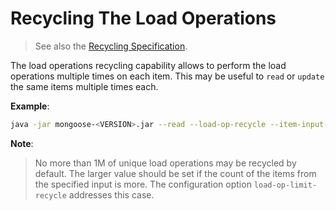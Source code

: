 # Recycling The Load Operations

> See also the [Recycling Specification](../../../../doc/design/recycle_mode).

The load operations recycling capability allows to perform the load operations multiple times on each item. This  may be
useful to `read` or `update` the same items multiple times each.

**Example**:
```bash
java -jar mongoose-<VERSION>.jar --read --load-op-recycle --item-input-file=items.csv ...
```

**Note**:
> No more than 1M of unique load operations may be recycled by default. The larger value should be set if the count of
> the items from the specified input is more. The configuration option `load-op-limit-recycle` addresses this case.
